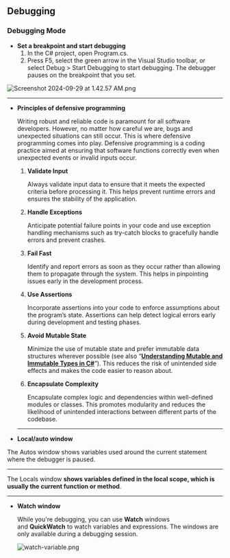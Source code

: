 ## Debugging

### Debugging Mode

- **Set a breakpoint and start debugging**
    1. In the C# project, open Program.cs.
    2. Press F5, select the green arrow in the Visual Studio toolbar, or select Debug > Start Debugging to start debugging. The debugger pauses on the breakpoint that you set.

![Screenshot 2024-09-29 at 1.42.57 AM.png](https://prod-files-secure.s3.us-west-2.amazonaws.com/ac8d2e56-c643-48fc-af41-f14c17164785/6225361d-a7be-4262-9c02-5f649df1bab3/Screenshot_2024-09-29_at_1.42.57_AM.png)

---

- **Principles of defensive programming**
    
    Writing robust and reliable code is paramount for all software developers. However, no matter how careful we are, bugs and unexpected situations can still occur. This is where defensive programming comes into play. Defensive programming is a coding practice aimed at ensuring that software functions correctly even when unexpected events or invalid inputs occur.
    
    1. **Validate Input**
        
        Always validate input data to ensure that it meets the expected criteria before processing it. This helps prevent runtime errors and ensures the stability of the application.
        
    2. **Handle Exceptions**
        
        Anticipate potential failure points in your code and use exception handling mechanisms such as try-catch blocks to gracefully handle errors and prevent crashes.
        
    3. **Fail Fast**
        
        Identify and report errors as soon as they occur rather than allowing them to propagate through the system. This helps in pinpointing issues early in the development process.
        
    4. **Use Assertions**
        
        Incorporate assertions into your code to enforce assumptions about the program’s state. Assertions can help detect logical errors early during development and testing phases.
        
    5. **Avoid Mutable State**
        
        Minimize the use of mutable state and prefer immutable data structures wherever possible (see also “[**Understanding Mutable and Immutable Types in C#**](https://medium.com/@jepozdemir/understanding-mutable-and-immutable-types-in-c-2c609fd75a12)”). This reduces the risk of unintended side effects and makes the code easier to reason about.
        
    6. **Encapsulate Complexity**
        
        Encapsulate complex logic and dependencies within well-defined modules or classes. This promotes modularity and reduces the likelihood of unintended interactions between different parts of the codebase.
        
    
    ---
    
- **Local/auto window**

The Autos window shows variables used around the current statement where the debugger is paused.

---

The Locals window **shows variables defined in the local scope, which is usually the current function or method**.

---

- **Watch window**
    
    While you're debugging, you can use **Watch** windows and **QuickWatch** to watch variables and expressions. The windows are only available during a debugging session.
    
    ![watch-variable.png](https://prod-files-secure.s3.us-west-2.amazonaws.com/ac8d2e56-c643-48fc-af41-f14c17164785/88957ce9-0ddc-4120-b422-79f88a2d9191/watch-variable.png)